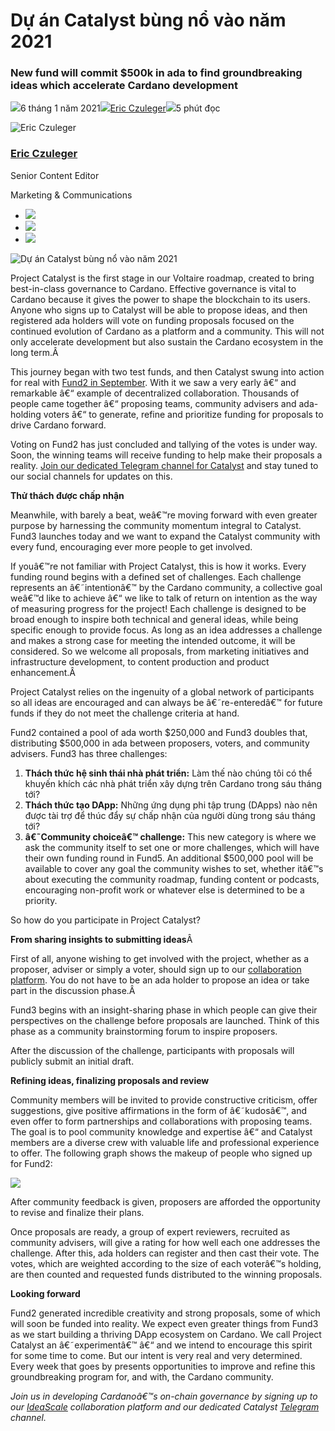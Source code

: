 # Dự án Catalyst bùng nổ vào năm 2021

### **New fund will commit $500k in ada to find groundbreaking ideas which accelerate Cardano development**

![](img/2021-01-06-project-catalyst-blasts-off-into-2021.002.png)6 tháng 1 năm 2021![](img/2021-01-06-project-catalyst-blasts-off-into-2021.002.png)[Eric Czuleger](tmp//en/blog/authors/eric-czuleger/page-1/)![](img/2021-01-06-project-catalyst-blasts-off-into-2021.003.png)5 phút đọc

![Eric Czuleger](img/2021-01-06-project-catalyst-blasts-off-into-2021.004.png)[](tmp//en/blog/authors/eric-czuleger/page-1/)

### [**Eric Czuleger**](tmp//en/blog/authors/eric-czuleger/page-1/)

Senior Content Editor

Marketing &amp; Communications

- ![](img/2021-01-06-project-catalyst-blasts-off-into-2021.005.png)[](mailto:eric.czuleger@iohk.io "E-mail")
- ![](img/2021-01-06-project-catalyst-blasts-off-into-2021.006.png)[](https://www.linkedin.com/in/eric-czuleger-6b67a395/ "LinkedIn")
- ![](img/2021-01-06-project-catalyst-blasts-off-into-2021.007.png)[](https://twitter.com/eczuleger "Twitter")

![Dự án Catalyst bùng nổ vào năm 2021](img/2021-01-06-project-catalyst-blasts-off-into-2021.008.jpeg)

Project Catalyst is the first stage in our Voltaire roadmap, created to bring best-in-class governance to Cardano. Effective governance is vital to Cardano because it gives the power to shape the blockchain to its users. Anyone who signs up to Catalyst will be able to propose ideas, and then registered ada holders will vote on funding proposals focused on the continued evolution of Cardano as a platform and a community. This will not only accelerate development but also sustain the Cardano ecosystem in the long term.Â 

This journey began with two test funds, and then Catalyst swung into action for real with [Fund2 in September](https://iohk.io/en/blog/posts/2020/09/16/project-catalyst-introducing-our-first-public-fund-for-cardano-community-innovation/). With it we saw a very early â€“ and remarkable â€“ example of decentralized collaboration. Thousands of people came together â€“ proposing teams, community advisers and ada-holding voters â€“ to generate, refine and prioritize funding for proposals to drive Cardano forward.

Voting on Fund2 has just concluded and tallying of the votes is under way. Soon, the winning teams will receive funding to help make their proposals a reality. [Join our dedicated Telegram channel for Catalyst](https://t.me/cardanocatalyst) and stay tuned to our social channels for updates on this.

**Thử thách được chấp nhận**

Meanwhile, with barely a beat, weâ€™re moving forward with even greater purpose by harnessing the community momentum integral to Catalyst. Fund3 launches today and we want to expand the Catalyst community with every fund, encouraging ever more people to get involved.

If youâ€™re not familiar with Project Catalyst, this is how it works. Every funding round begins with a defined set of challenges. Each challenge represents an â€˜intentionâ€™ by the Cardano community, a collective goal weâ€™d like to achieve â€“ we like to talk of return on intention as the way of measuring progress for the project! Each challenge is designed to be broad enough to inspire both technical and general ideas, while being specific enough to provide focus. As long as an idea addresses a challenge and makes a strong case for meeting the intended outcome, it will be considered. So we welcome all proposals, from marketing initiatives and infrastructure development, to content production and product enhancement.Â 

Project Catalyst relies on the ingenuity of a global network of participants so all ideas are encouraged and can always be â€˜re-enteredâ€™ for future funds if they do not meet the challenge criteria at hand.

Fund2 contained a pool of ada worth $250,000 and Fund3 doubles that, distributing $500,000 in ada between proposers, voters, and community advisers. Fund3 has three challenges:

1. **Thách thức hệ sinh thái nhà phát triển:** Làm thế nào chúng tôi có thể khuyến khích các nhà phát triển xây dựng trên Cardano trong sáu tháng tới?
2. **Thách thức tạo DApp:** Những ứng dụng phi tập trung (DApps) nào nên được tài trợ để thúc đẩy sự chấp nhận của người dùng trong sáu tháng tới?
3. **â€˜Community choiceâ€™ challenge:** This new category is where we ask the community itself to set one or more challenges, which will have their own funding round in Fund5. An additional $500,000 pool will be available to cover any goal the community wishes to set, whether itâ€™s about executing the community roadmap, funding content or podcasts, encouraging non-profit work or whatever else is determined to be a priority.

So how do you participate in Project Catalyst?

**From sharing insights to submitting ideas**Â 

First of all, anyone wishing to get involved with the project, whether as a proposer, adviser or simply a voter, should sign up to our [collaboration platform](https://cardano.ideascale.com/a/index). You do not have to be an ada holder to propose an idea or take part in the discussion phase.Â 

Fund3 begins with an insight-sharing phase in which people can give their perspectives on the challenge before proposals are launched. Think of this phase as a community brainstorming forum to inspire proposers.

After the discussion of the challenge, participants with proposals will publicly submit an initial draft.

**Refining ideas, finalizing proposals and review**

Community members will be invited to provide constructive criticism, offer suggestions, give positive affirmations in the form of â€˜kudosâ€™, and even offer to form partnerships and collaborations with proposing teams. The goal is to pool community knowledge and expertise â€“ and Catalyst members are a diverse crew with valuable life and professional experience to offer. The following graph shows the makeup of people who signed up for Fund2:

![](img/2021-01-06-project-catalyst-blasts-off-into-2021.009.png)

After community feedback is given, proposers are afforded the opportunity to revise and finalize their plans.

Once proposals are ready, a group of expert reviewers, recruited as community advisers, will give a rating for how well each one addresses the challenge. After this, ada holders can register and then cast their vote. The votes, which are weighted according to the size of each voterâ€™s holding, are then counted and requested funds distributed to the winning proposals.

**Looking forward**

Fund2 generated incredible creativity and strong proposals, some of which will soon be funded into reality. We expect even greater things from Fund3 as we start building a thriving DApp ecosystem on Cardano. We call Project Catalyst an â€˜experimentâ€™ â€“ and we intend to encourage this spirit for some time to come. But our intent is very real and very determined. Every week that goes by presents opportunities to improve and refine this groundbreaking program for, and with, the Cardano community.

*Join us in developing Cardanoâ€™s on-chain governance by signing up to our [IdeaScale](https://cardano.ideascale.com/) collaboration platform and our dedicated Catalyst [Telegram](https://t.me/cardanocatalyst) channel.*
